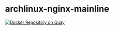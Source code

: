 # archlinux-nginx-mainline

[![Docker Repository on Quay](https://quay.io/repository/stefancocora/archlinux-nginx-mainline/status "Docker Repository on Quay")](https://quay.io/repository/stefancocora/archlinux-nginx-mainline)
